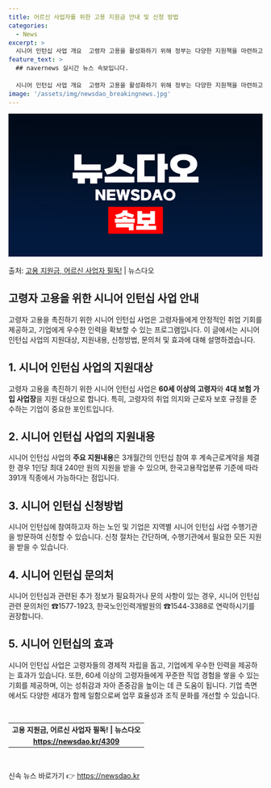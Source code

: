 ```yaml
---
title: 어르신 사업자를 위한 고용 지원금 안내 및 신청 방법
categories:
  - News
excerpt: >
  시니어 인턴십 사업 개요  고령자 고용을 활성화하기 위해 정부는 다양한 지원책을 마련하고 있습니다. 그 중에…
feature_text: >
  ## navernews 실시간 뉴스 속보입니다.

  시니어 인턴십 사업 개요  고령자 고용을 활성화하기 위해 정부는 다양한 지원책을 마련하고 있습니다. 그 중에…
image: '/assets/img/newsdao_breakingnews.jpg'
---
```


![뉴스다오 속보](/assets/img/newsdao_breakingnews.jpg)

<p>출처: <a href="https://newsdao.kr/4309" rel="dofollow">고용 지원금, 어르신 사업자 필독!</a> | 뉴스다오</p>

<h2 data-ke-size="size26">고령자 고용을 위한 시니어 인턴십 사업 안내</h2>
고령자 고용을 촉진하기 위한 시니어 인턴십 사업은 고령자들에게 안정적인 취업 기회를 제공하고, 기업에게 우수한 인력을 확보할 수 있는 프로그램입니다. 이 글에서는 시니어 인턴십 사업의 지원대상, 지원내용, 신청방법, 문의처 및 효과에 대해 설명하겠습니다.

<h2 data-ke-size="size24">1. 시니어 인턴십 사업의 지원대상</h2>
<p data-ke-size="size16">고령자 고용을 촉진하기 위한 시니어 인턴십 사업은 <b>60세 이상의 고령자</b>와 <b>4대 보험 가입 사업장</b>을 지원 대상으로 합니다. 특히, 고령자의 취업 의지와 근로자 보호 규정을 준수하는 기업이 중요한 포인트입니다.</p>

<h2 data-ke-size="size24">2. 시니어 인턴십 사업의 지원내용</h2>
<p data-ke-size="size16">시니어 인턴십 사업의 <b>주요 지원내용</b>은 3개월간의 인턴십 참여 후 계속근로계약을 체결한 경우 1인당 최대 240만 원의 지원을 받을 수 있으며, 한국고용작업분류 기준에 따라 391개 직종에서 가능하다는 점입니다.</p>

<h2 data-ke-size="size24">3. 시니어 인턴십 신청방법</h2>
<p data-ke-size="size16">시니어 인턴십에 참여하고자 하는 노인 및 기업은 지역별 시니어 인턴십 사업 수행기관을 방문하여 신청할 수 있습니다. 신청 절차는 간단하며, 수행기관에서 필요한 모든 지원을 받을 수 있습니다.</p>

<h2 data-ke-size="size24">4. 시니어 인턴십 문의처</h2>
<p data-ke-size="size16">시니어 인턴십과 관련된 추가 정보가 필요하거나 문의 사항이 있는 경우, 시니어 인턴십 관련 문의처인 ☎1577-1923, 한국노인인력개발원의 ☎1544-3388로 연락하시기를 권장합니다.</p>

<h2 data-ke-size="size24">5. 시니어 인턴십의 효과</h2>
<p data-ke-size="size16">시니어 인턴십 사업은 고령자들의 경제적 자립을 돕고, 기업에게 우수한 인력을 제공하는 효과가 있습니다. 또한, 60세 이상의 고령자들에게 꾸준한 직업 경험을 쌓을 수 있는 기회를 제공하며, 이는 성취감과 자아 존중감을 높이는 데 큰 도움이 됩니다. 기업 측면에서도 다양한 세대가 함께 일함으로써 업무 효율성과 조직 문화를 개선할 수 있습니다.</p>

<p data-ke-size="size16">&nbsp;</p>
<table>
	<tbody>
		<tr>
			<td style="text-align: center; height: 17px;"><b>고용 지원금, 어르신 사업자 필독! | 뉴스다오</b></td>
		</tr>
		<tr>
			<td style="text-align: center; height: 17px;"><b><a href="https://newsdao.kr/4309">https://newsdao.kr/4309</a></b></td>
		</tr>
	</tbody>
</table>
<p data-ke-size="size16">&nbsp;</p> 

신속 뉴스 바로가기 👉 <a href="https://newsdao.kr" rel="dofollow">https://newsdao.kr</a>


